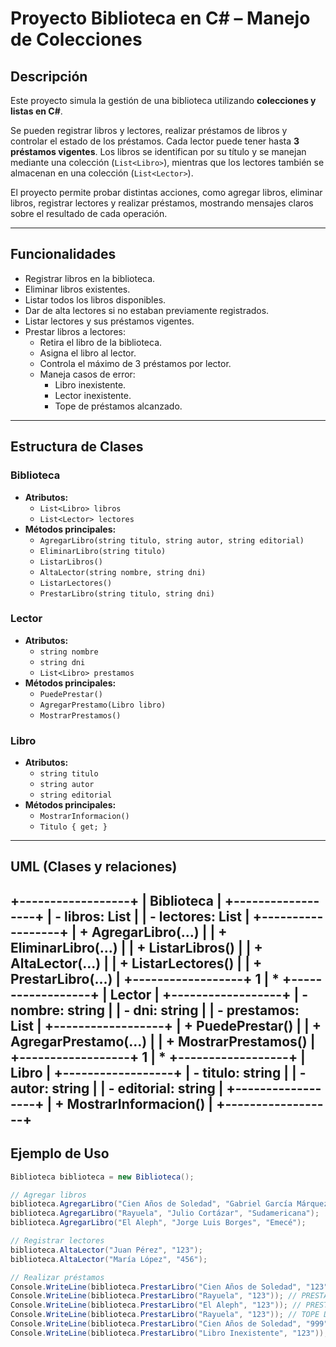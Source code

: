 # Proyecto Biblioteca en C# – Manejo de Colecciones

## Descripción

Este proyecto simula la gestión de una biblioteca utilizando **colecciones y listas en C#**.  

Se pueden registrar libros y lectores, realizar préstamos de libros y controlar el estado de los préstamos. Cada lector puede tener hasta **3 préstamos vigentes**. Los libros se identifican por su título y se manejan mediante una colección (`List<Libro>`), mientras que los lectores también se almacenan en una colección (`List<Lector>`).  

El proyecto permite probar distintas acciones, como agregar libros, eliminar libros, registrar lectores y realizar préstamos, mostrando mensajes claros sobre el resultado de cada operación.

---

## Funcionalidades

- Registrar libros en la biblioteca.
- Eliminar libros existentes.
- Listar todos los libros disponibles.
- Dar de alta lectores si no estaban previamente registrados.
- Listar lectores y sus préstamos vigentes.
- Prestar libros a lectores:
  - Retira el libro de la biblioteca.
  - Asigna el libro al lector.
  - Controla el máximo de 3 préstamos por lector.
  - Maneja casos de error:
    - Libro inexistente.
    - Lector inexistente.
    - Tope de préstamos alcanzado.

---

## Estructura de Clases

### Biblioteca
- **Atributos:**  
  - `List<Libro> libros`  
  - `List<Lector> lectores`  
- **Métodos principales:**  
  - `AgregarLibro(string titulo, string autor, string editorial)`  
  - `EliminarLibro(string titulo)`  
  - `ListarLibros()`  
  - `AltaLector(string nombre, string dni)`  
  - `ListarLectores()`  
  - `PrestarLibro(string titulo, string dni)`

### Lector
- **Atributos:**  
  - `string nombre`  
  - `string dni`  
  - `List<Libro> prestamos`  
- **Métodos principales:**  
  - `PuedePrestar()`  
  - `AgregarPrestamo(Libro libro)`  
  - `MostrarPrestamos()`

### Libro
- **Atributos:**  
  - `string titulo`  
  - `string autor`  
  - `string editorial`  
- **Métodos principales:**  
  - `MostrarInformacion()`  
  - `Titulo { get; }`

---

## UML (Clases y relaciones)
+------------------+
| Biblioteca |
+------------------+
| - libros: List<Libro> |
| - lectores: List<Lector> |
+------------------+
| + AgregarLibro(...) |
| + EliminarLibro(...) |
| + ListarLibros() |
| + AltaLector(...) |
| + ListarLectores() |
| + PrestarLibro(...) |
+------------------+
     1
     |
     *
+------------------+
| Lector |
+------------------+
| - nombre: string |
| - dni: string |
| - prestamos: List<Libro> |
+------------------+
| + PuedePrestar() |
| + AgregarPrestamo(...) |
| + MostrarPrestamos() |
+------------------+
     1
     |
     *
+------------------+
| Libro |
+------------------+
| - titulo: string |
| - autor: string |
| - editorial: string |
+------------------+
| + MostrarInformacion() |
+------------------+
---

## Ejemplo de Uso

```csharp
Biblioteca biblioteca = new Biblioteca();

// Agregar libros
biblioteca.AgregarLibro("Cien Años de Soledad", "Gabriel García Márquez", "Sudamericana");
biblioteca.AgregarLibro("Rayuela", "Julio Cortázar", "Sudamericana");
biblioteca.AgregarLibro("El Aleph", "Jorge Luis Borges", "Emecé");

// Registrar lectores
biblioteca.AltaLector("Juan Pérez", "123");
biblioteca.AltaLector("María López", "456");

// Realizar préstamos
Console.WriteLine(biblioteca.PrestarLibro("Cien Años de Soledad", "123")); // PRESTAMO EXITOSO
Console.WriteLine(biblioteca.PrestarLibro("Rayuela", "123")); // PRESTAMO EXITOSO
Console.WriteLine(biblioteca.PrestarLibro("El Aleph", "123")); // PRESTAMO EXITOSO
Console.WriteLine(biblioteca.PrestarLibro("Rayuela", "123")); // TOPE DE PRESTAMO ALCANZADO
Console.WriteLine(biblioteca.PrestarLibro("Cien Años de Soledad", "999")); // LECTOR INEXISTENTE
Console.WriteLine(biblioteca.PrestarLibro("Libro Inexistente", "123")); // LIBRO INEXISTENTE
